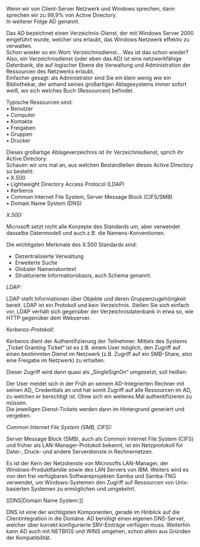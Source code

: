Wenn wir von Client-Server Netzwerk und Windows sprechen, dann sprechen wir zu 99,9% von Active Directory.  
In weiterer Folge AD genannt.

Das AD bezeichnet einen Verzeichnis-Dienst, der mit Windows Server 2000 eingeführt wurde, welcher uns erlaubt, das Windows Netzwerk effektiv zu verwalten.  
Schon wieder so ein Wort: Verzeichnisdienst… Was ist das schon wieder?  
Also, ein Verzeichnisdienst (oder eben das AD) ist eine netzwerkfähige Datenbank, die auf logischer Ebene die Verwaltung und Administration der Ressourcen des Netzwerks erlaubt.  
Einfacher gesagt: als Administrator sind Sie ein klein wenig wie ein Bibliothekar, der anhand seines großartigen Ablagesystems immer sofort weiß, wo sich welches Buch (Ressourcen) befindet.

Typische Ressourcen sind:  
• Benutzer  
• Computer  
• Kontakte  
• Freigaben  
• Gruppen  
• Drucker

Dieses großartige Ablageverzeichnis ist ihr Verzeichnisdienst, sprich ihr Active Directory.  
Schauen wir uns mal an, aus welchen Bestandteilen dieses Active Directory so besteht:  
• X.500  
• Lightweight Directory Access Protocol (LDAP)  
• Kerberos  
• Common Internet File System, Server Message Block (CIFS/SMB)  
• Domain Name System (DNS)

_X.500:_

Microsoft setzt nicht alle Konzepte des Standards um, aber verwendet dasselbe Datenmodell und auch z.B. die Namens-Konventionen.

Die wichtigsten Merkmale des X.500 Standards sind:

- Dezentralisierte Verwaltung
- Erweiterte Suche
- Globaler Namenskontext
- Strukturierte Informationsbasis, auch Schema genannt.

_LDAP:_

LDAP stellt Informationen über Objekte und deren Gruppenzugehörigkeit bereit. LDAP ist ein Protokoll und kein Verzeichnis. Stellen Sie sich einfach vor, LDAP verhält sich gegenüber der Verzeichnisdatenbank in etwa so, wie HTTP gegenüber dem Webserver.

_Kerberos-Protokoll:_

Kerberos dient der Authentifizierung der Teilnehmer. Mittels des Systems „Ticket Granting Ticket“ ist es z.B. einem User möglich, den Zugriff auf einen bestimmten Dienst im Netzwerk (z.B. Zugriff auf ein SMB-Share, also eine Freigabe im Netzwerk) zu erhalten.

Dieser Zugriff wird dann quasi als „SingleSignOn“ umgesetzt, soll heißen:

Der User meldet sich in der Früh an seinem AD-Integrierten Rechner mit seinen AD_ Credentials an und hat somit Zugriff auf alle Ressourcen im AD, zu welchen er berechtigt ist. Ohne sich ein weiteres Mal authentifizieren zu müssen.  
Die jeweiligen Dienst-Tickets werden dann im Hintergrund generiert und vergeben.

_Common Internet File System (SMB, CIFS):_

Server Message Block (SMB), auch als Common Internet File System (CIFS) und früher als LAN-Manager-Protokoll bekannt, ist ein Netzprotokoll für Datei-, Druck- und andere Serverdienste in Rechnernetzen.

Es ist der Kern der Netzdienste von Microsofts LAN-Manager, der Windows-Produktfamilie sowie des LAN Servers von IBM. Weiters wird es von den frei verfügbaren Softwareprojekten Samba und Samba-TNG verwendet, um Windows-Systemen den Zugriff auf Ressourcen von Unix-basierten Systemen zu ermöglichen und umgekehrt.  

[[DNS|Domain Name System:]]

DNS ist eine der wichtigsten Komponenten, gerade im Hinblick auf die Clientintegration in die Domäne. AD benötigt einen eigenen DNS-Server, welcher über korrekt konfigurierte SRV-Einträge verfügen muss. Weiterhin kann AD auch mit NETBIOS und WINS umgehen, schon allein aus Gründen der Kompatibilität.